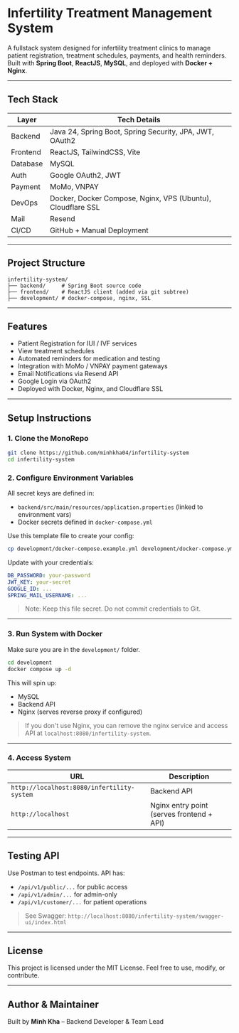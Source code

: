 # Infertility Treatment Management System

A fullstack system designed for infertility treatment clinics to manage patient registration, treatment schedules, payments, and health reminders.  
Built with **Spring Boot**, **ReactJS**, **MySQL**, and deployed with **Docker + Nginx**.

---

## Tech Stack

| Layer     | Tech Details |
|-----------|--------------|
| Backend   | Java 24, Spring Boot, Spring Security, JPA, JWT, OAuth2 |
| Frontend  | ReactJS, TailwindCSS, Vite |
| Database  | MySQL |
| Auth      | Google OAuth2, JWT |
| Payment   | MoMo, VNPAY |
| DevOps    | Docker, Docker Compose, Nginx, VPS (Ubuntu), Cloudflare SSL |
| Mail      | Resend |
| CI/CD     | GitHub + Manual Deployment |

---

## Project Structure

```
infertility-system/
├── backend/     # Spring Boot source code
├── frontend/    # ReactJS client (added via git subtree)
├── development/ # docker-compose, nginx, SSL
```

---

## Features

- Patient Registration for IUI / IVF services
- View treatment schedules
- Automated reminders for medication and testing
- Integration with MoMo / VNPAY payment gateways
- Email Notifications via Resend API
- Google Login via OAuth2
- Deployed with Docker, Nginx, and Cloudflare SSL

---

## Setup Instructions

### 1. Clone the MonoRepo

```bash
git clone https://github.com/minhkha04/infertility-system
cd infertility-system
```

### 2. Configure Environment Variables

All secret keys are defined in:

- `backend/src/main/resources/application.properties` (linked to environment vars)
- Docker secrets defined in `docker-compose.yml`

Use this template file to create your config:

```bash
cp development/docker-compose.example.yml development/docker-compose.yml
```

Update with your credentials:
```yaml
DB_PASSWORD: your-password
JWT_KEY: your-secret
GOOGLE_ID: ...
SPRING_MAIL_USERNAME: ...
```

>  Note: Keep this file secret. Do not commit credentials to Git.

---

### 3. Run System with Docker

Make sure you are in the `development/` folder.

```bash
cd development
docker compose up -d
```

This will spin up:

- MySQL
- Backend API
- Nginx (serves reverse proxy if configured)

>  If you don't use Nginx, you can remove the nginx service and access API at `localhost:8080/infertility-system`.

---

### 4. Access System

| URL                                        | Description        |
|--------------------------------------------|--------------------|
| `http://localhost:8080/infertility-system` | Backend API |
| `http://localhost`                         | Nginx entry point (serves frontend + API) |

---

## Testing API

Use Postman to test endpoints. API has:

- `/api/v1/public/...` for public access
- `/api/v1/admin/...` for admin-only
- `/api/v1/customer/...` for patient operations

> See Swagger: `http://localhost:8080/infertility-system/swagger-ui/index.html`

---

## License

This project is licensed under the MIT License. Feel free to use, modify, or contribute.

---

## Author & Maintainer

Built by **Minh Kha** – Backend Developer & Team Lead
